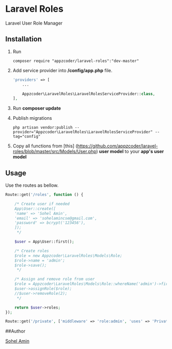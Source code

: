 # Laravel Roles
Laravel User Role Manager

## Installation

1. Run 
    ```
    composer require "appzcoder/laravel-roles":"dev-master"
    ```
    
2. Add service provider into **/config/app.php** file.
    ```php
    'providers' => [
        ...
    
        Appzcoder\LaravelRoles\LaravelRolesServiceProvider::class,
    ],
    ```
3. Run **composer update**

4. Publish migrations
    ```
    php artisan vendor:publish --provider="Appzcoder\LaravelRoles\LaravelRolesServiceProvider" --tag="config"
    ```

5. Copy all functions from [this] (https://github.com/appzcoder/laravel-roles/blob/master/src/Models/User.php) **user model** to your **app's user model**   


## Usage

Use the routes as bellow.

```php
Route::get('/roles', function () {

    /* Create user if needed
    App\User::create([
    'name' => 'Sohel Amin',
    'email' => 'sohelamincse@gmail.com',
    'password' => bcrypt('123456'),
    ]);
     */

    $user = App\User::first();

    /* Create roles
    $role = new Appzcoder\LaravelRoles\Models\Role;
    $role->name = 'admin';
    $role->save();
     */

    /* Assign and remove role from user
    $role = Appzcoder\LaravelRoles\Models\Role::whereName('admin')->first();
    $user->assignRole($role);
    //$user->removeRole(2);
     */

    return $user->roles;
});

Route::get('/private', ['middleware' => 'role:admin', 'uses' => 'PrivateController@index']);
```

##Author

<a href="http://www.sohelamin.com">Sohel Amin</a>
